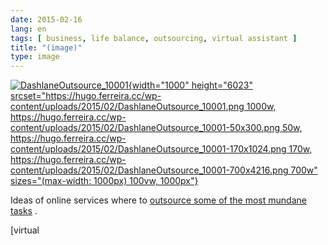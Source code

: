 ```yaml
---
date: 2015-02-16
lang: en
tags: [ business, life balance, outsourcing, virtual assistant ]
title: "(image)"
type: image
---
```


[![DashlaneOutsource_10001](https://hugo.ferreira.cc/wp-content/uploads/2015/02/DashlaneOutsource_10001.png){width="1000"
height="6023"
srcset="https://hugo.ferreira.cc/wp-content/uploads/2015/02/DashlaneOutsource_10001.png 1000w, https://hugo.ferreira.cc/wp-content/uploads/2015/02/DashlaneOutsource_10001-50x300.png 50w, https://hugo.ferreira.cc/wp-content/uploads/2015/02/DashlaneOutsource_10001-170x1024.png 170w, https://hugo.ferreira.cc/wp-content/uploads/2015/02/DashlaneOutsource_10001-700x4216.png 700w"
sizes="(max-width: 1000px) 100vw, 1000px"}](http://www.huffingtonpost.com/daniela-perdomo/outsourcing_b_1936834.html)

Ideas of online services where to [outsource some of the most mundane
tasks](http://www.huffingtonpost.com/daniela-perdomo/outsourcing_b_1936834.html)
.

[virtual
